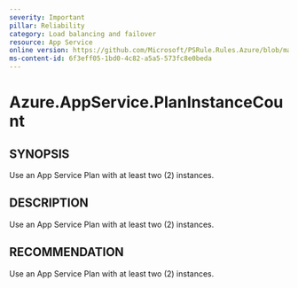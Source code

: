 ```yaml
---
severity: Important
pillar: Reliability
category: Load balancing and failover
resource: App Service
online version: https://github.com/Microsoft/PSRule.Rules.Azure/blob/main/docs/rules/en/Azure.AppService.PlanInstanceCount.md
ms-content-id: 6f3eff05-1bd0-4c82-a5a5-573fc8e0beda
---
```


# Azure.AppService.PlanInstanceCount

## SYNOPSIS

Use an App Service Plan with at least two (2) instances.

## DESCRIPTION

Use an App Service Plan with at least two (2) instances.

## RECOMMENDATION

Use an App Service Plan with at least two (2) instances.
